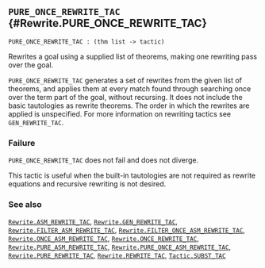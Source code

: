 ## `PURE_ONCE_REWRITE_TAC` {#Rewrite.PURE_ONCE_REWRITE_TAC}


```
PURE_ONCE_REWRITE_TAC : (thm list -> tactic)
```



Rewrites a goal using a supplied list of theorems, making one
rewriting pass over the goal.


`PURE_ONCE_REWRITE_TAC` generates a set of rewrites from the given
list of theorems, and applies them at every match found through
searching once over the term part of the goal, without recursing. It
does not include the basic tautologies as rewrite theorems. The order
in which the rewrites are applied is unspecified. For more information
on rewriting tactics see `GEN_REWRITE_TAC`.

### Failure

`PURE_ONCE_REWRITE_TAC` does not fail and does not diverge.


This tactic is useful when the built-in tautologies are not required
as rewrite equations and recursive rewriting is not desired.

### See also

[`Rewrite.ASM_REWRITE_TAC`](#Rewrite.ASM_REWRITE_TAC), [`Rewrite.GEN_REWRITE_TAC`](#Rewrite.GEN_REWRITE_TAC), [`Rewrite.FILTER_ASM_REWRITE_TAC`](#Rewrite.FILTER_ASM_REWRITE_TAC), [`Rewrite.FILTER_ONCE_ASM_REWRITE_TAC`](#Rewrite.FILTER_ONCE_ASM_REWRITE_TAC), [`Rewrite.ONCE_ASM_REWRITE_TAC`](#Rewrite.ONCE_ASM_REWRITE_TAC), [`Rewrite.ONCE_REWRITE_TAC`](#Rewrite.ONCE_REWRITE_TAC), [`Rewrite.PURE_ASM_REWRITE_TAC`](#Rewrite.PURE_ASM_REWRITE_TAC), [`Rewrite.PURE_ONCE_ASM_REWRITE_TAC`](#Rewrite.PURE_ONCE_ASM_REWRITE_TAC), [`Rewrite.PURE_REWRITE_TAC`](#Rewrite.PURE_REWRITE_TAC), [`Rewrite.REWRITE_TAC`](#Rewrite.REWRITE_TAC), [`Tactic.SUBST_TAC`](#Tactic.SUBST_TAC)


